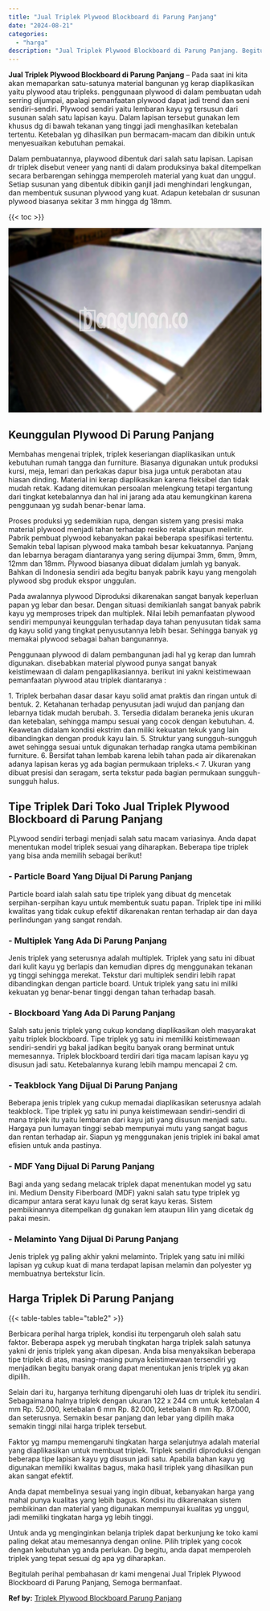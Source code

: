 ```yaml
---
title: "Jual Triplek Plywood Blockboard di Parung Panjang"
date: "2024-08-21"
categories: 
  - "harga"
description: "Jual Triplek Plywood Blockboard di Parung Panjang. Begitulah perihal pembahasan dr kami mengenai Jual Triplek Plywood Blockboard di Parung Panjang, Semoga be..."
---
```


**Jual Triplek Plywood Blockboard di Parung Panjang** – Pada saat ini kita akan memaparkan satu-satunya material bangunan yg kerap diaplikasikan yaitu plywood atau tripleks. penggunaan plywood di dalam pembuatan udah serring dijumpai, apalagi pemanfaatan plywood dapat jadi trend dan seni sendiri-sendiri. Plywood sendiri yaitu lembaran kayu yg tersusun dari susunan salah satu lapisan kayu. Dalam lapisan tersebut gunakan lem khusus dg di bawah tekanan yang tinggi jadi menghasilkan ketebalan tertentu. Ketebalan yg dihasilkan pun bermacam-macam dan dibikin untuk menyesuaikan kebutuhan pemakai.

Dalam pembuatannya, playwood dibentuk dari salah satu lapisan. Lapisan dr triplek disebut veneer yang nanti di dalam produksinya bakal ditempelkan secara berbarengan sehingga memperoleh material yang kuat dan unggul. Setiap susunan yang dibentuk dibikin ganjil jadi menghindari lengkungan, dan membentuk susunan plywood yang kuat. Adapun ketebalan dr susunan plywood biasanya sekitar 3 mm hingga dg 18mm.

{{< toc >}}

![Jual Triplek Plywood Blockboard di Parung Panjang](/images/jual-triplek-murah-21.png)

## Keunggulan Plywood Di Parung Panjang

Membahas mengenai triplek, triplek keseriangan diaplikasikan untuk kebutuhan rumah tangga dan furniture. Biasanya digunakan untuk produksi kursi, meja, lemari dan perkakas dapur bisa juga untuk perabotan atau hiasan dinding. Material ini kerap diaplikasikan karena fleksibel dan tidak mudah retak. Kadang ditemukan persoalan melengkung tetapi tergantung dari tingkat ketebalannya dan hal ini jarang ada atau kemungkinan karena penggunaan yg sudah benar-benar lama.

Proses produksi yg sedemikian rupa, dengan sistem yang presisi maka material plywood menjadi tahan terhadap resiko retak ataupun melintir. Pabrik pembuat plywood kebanyakan pakai beberapa spesifikasi tertentu. Semakin tebal lapisan plywood maka tambah besar kekuatannya. Panjang dan lebarnya beragam diantaranya yang sering dijumpai 3mm, 6mm, 9mm, 12mm dan 18mm. Plywood biasanya dibuat didalam jumlah yg banyak. Bahkan di Indonesia sendiri ada begitu banyak pabrik kayu yang mengolah plywood sbg produk ekspor unggulan.

Pada awalannya plywood Diproduksi dikarenakan sangat banyak keperluan papan yg lebar dan besar. Dengan situasi demikianlah sangat banyak pabrik kayu yg memproses tripek dan multiplek. Nilai lebih pemanfaatan plywood sendiri mempunyai keunggulan terhadap daya tahan penyusutan tidak sama dg kayu solid yang tingkat penyusutannya lebih besar. Sehingga banyak yg memakai plywood sebagai bahan bangunannya.

Penggunaan plywood di dalam pembangunan jadi hal yg kerap dan lumrah digunakan. disebabkan material plywood punya sangat banyak keistimewaan di dalam pengaplikasiannya. berikut ini yakni keistimewaan pemanfaatan plywood atau triplek diantaranya :

1\. Triplek berbahan dasar dasar kayu solid amat praktis dan ringan untuk di bentuk. 2. Ketahanan terhadap penyusutan jadi wujud dan panjang dan lebarnya tidak mudah berubah. 3. Tersedia didalam beraneka jenis ukuran dan ketebalan, sehingga mampu sesuai yang cocok dengan kebutuhan. 4. Keawetan didalam kondisi ekstrim dan miliki kekuatan tekuk yang lain dibandingkan dengan produk kayu lain. 5. Struktur yang sungguh-sungguh awet sehingga sesuai untuk digunakan terhadap rangka utama pembikinan furniture. 6. Bersifat tahan lembab karena lebih tahan pada air dikarenakan adanya lapisan keras yg ada bagian permukaan tripleks.< 7. Ukuran yang dibuat presisi dan seragam, serta tekstur pada bagian permukaan sungguh-sungguh halus.

## Tipe Triplek Dari Toko Jual Triplek Plywood Blockboard di Parung Panjang

PLywood sendiri terbagi menjadi salah satu macam variasinya. Anda dapat menentukan model triplek sesuai yang diharapkan. Beberapa tipe triplek yang bisa anda memilih sebagai berikut!

### \- Particle Board Yang Dijual Di Parung Panjang

Particle board ialah salah satu tipe triplek yang dibuat dg mencetak serpihan-serpihan kayu untuk membentuk suatu papan. Triplek tipe ini miliki kwalitas yang tidak cukup efektif dikarenakan rentan terhadap air dan daya perlindungan yang sangat rendah.

### \- Multiplek Yang Ada Di Parung Panjang

Jenis triplek yang seterusnya adalah multiplek. Triplek yang satu ini dibuat dari kulit kayu yg berlapis dan kemudian dipres dg menggunakan tekanan yg tinggi sehingga merekat. Tekstur dari multiplek sendiri lebih rapat dibandingkan dengan particle board. Untuk triplek yang satu ini miliki kekuatan yg benar-benar tinggi dengan tahan terhadap basah.

### \- Blockboard Yang Ada Di Parung Panjang

Salah satu jenis triplek yang cukup kondang diaplikasikan oleh masyarakat yaitu triplek blockboard. Tipe triplek yg satu ini memiliki keistimewaan sendiri-sendiri yg bakal jadikan begitu banyak orang berminat untuk memesannya. Triplek blockboard terdiri dari tiga macam lapisan kayu yg disusun jadi satu. Ketebalannya kurang lebih mampu mencapai 2 cm.

### \- Teakblock Yang Dijual Di Parung Panjang

Beberapa jenis triplek yang cukup memadai diaplikasikan seterusnya adalah teakblock. Tipe triplek yg satu ini punya keistimewaan sendiri-sendiri di mana triplek itu yaitu lembaran dari kayu jati yang disusun menjadi satu. Hargaya pun lumayan tinggi sebab mempunyai mutu yang sangat bagus dan rentan terhadap air. Siapun yg menggunakan jenis triplek ini bakal amat efisien untuk anda pastinya.

### \- MDF Yang Dijual Di Parung Panjang

Bagi anda yang sedang melacak triplek dapat menentukan model yg satu ini. Medium Density Fiberboard (MDF) yakni salah satu type triplek yg dicampur antara serat kayu lunak dg serat kayu keras. Sistem pembikinannya ditempelkan dg gunakan lem ataupun lilin yang dicetak dg pakai mesin.

### \- Melaminto Yang Dijual Di Parung Panjang

Jenis triplek yg paling akhir yakni melaminto. Triplek yang satu ini miliki lapisan yg cukup kuat di mana terdapat lapisan melamin dan polyester yg membuatnya bertekstur licin.

## Harga Triplek Di Parung Panjang

{{< table-tables table="table2" >}}

Berbicara perihal harga triplek, kondisi itu terpengaruh oleh salah satu faktor. Beberapa aspek yg merubah tingkatan harga triplek salah satunya yakni dr jenis triplek yang akan dipesan. Anda bisa menyaksikan beberapa tipe triplek di atas, masing-masing punya keistimewaan tersendiri yg menjadikan begitu banyak orang dapat menentukan jenis triplek yg akan dipilih.

Selain dari itu, harganya terhitung dipengaruhi oleh luas dr triplek itu sendiri. Sebagaimana halnya triplek dengan ukuran 122 x 244 cm untuk ketebalan 4 mm Rp. 52.000, ketebalan 6 mm Rp. 82.000, ketebalan 8 mm Rp. 87.000, dan seterusnya. Semakin besar panjang dan lebar yang dipilih maka semakin tinggi nilai harga triplek tersebut.

Faktor yg mampu memengaruhi tingkatan harga selanjutnya adalah material yang diaplikasikan untuk membuat triplek. Triplek sendiri diproduksi dengan beberapa tipe lapisan kayu yg disusun jadi satu. Apabila bahan kayu yg digunakan memiliki kwalitas bagus, maka hasil triplek yang dihasilkan pun akan sangat efektif.

Anda dapat membelinya sesuai yang ingin dibuat, kebanyakan harga yang mahal punya kualitas yang lebih bagus. Kondisi itu dikarenakan sistem pembikinan dan material yang digunakan mempunyai kualitas yg unggul, jadi memiliki tingkatan harga yg lebih tinggi.

Untuk anda yg menginginkan belanja triplek dapat berkunjung ke toko kami paling dekat atau memesannya dengan online. Pilih triplek yang cocok dengan kebutuhan yg anda perlukan. Dg begitu, anda dapat memperoleh triplek yang tepat sesuai dg apa yg diharapkan.

Begitulah perihal pembahasan dr kami mengenai Jual Triplek Plywood Blockboard di Parung Panjang, Semoga bermanfaat.

**Ref by:** [Triplek Plywood Blockboard Parung Panjang](https://id.wikipedia.org/wiki/Triplek)
